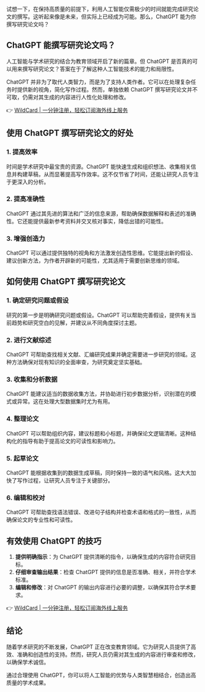 试想一下，在保持高质量的前提下，利用人工智能仅需极少的时间就能完成研究论文的撰写。这听起来像是未来，但实际上已经成为可能。那么，ChatGPT 能为你撰写研究论文吗？

## ChatGPT 能撰写研究论文吗？

人工智能与学术研究的结合为教育领域开启了新的篇章。但 ChatGPT 是否真的可以用来撰写研究论文？答案在于了解这种人工智能技术的能力和局限性。

ChatGPT 并非为了取代人类智力，而是为了支持人类作者。它可以在处理复杂任务时提供新的视角，简化写作过程。然而，单独依赖 ChatGPT 撰写研究论文并不可取，仍需对其生成的内容进行人性化处理和修改。

👉 [WildCard | 一分钟注册，轻松订阅海外线上服务](https://bit.ly/bewildcard)

## 使用 ChatGPT 撰写研究论文的好处

### 1. 提高效率

时间是学术研究中最宝贵的资源。ChatGPT 能快速生成和组织想法、收集相关信息并构建草稿，从而显著提高写作效率。这不仅节省了时间，还能让研究人员专注于更深入的分析。

### 2. 提高准确性

ChatGPT 通过其先进的算法和广泛的信息来源，帮助确保数据解释和表述的准确性。它还能提供最新参考资料并交叉核对事实，降低出错的可能性。

### 3. 增强创造力

ChatGPT 可以通过提供独特的视角和方法激发创造性思维。它能提出新的假设、建议创新方法，为作者开辟新的可能性，尤其适用于需要创新思维的领域。

## 如何使用 ChatGPT 撰写研究论文

### 1. 确定研究问题或假设

研究的第一步是明确研究问题或假设。ChatGPT 可以帮助完善假设，提供有关当前趋势和研究空白的见解，并建议从不同角度探讨主题。

### 2. 进行文献综述

ChatGPT 可帮助查找相关文献、汇编研究成果并确定需要进一步研究的领域。这种方法确保对现有知识的全面审查，为研究奠定坚实基础。

### 3. 收集和分析数据

ChatGPT 能建议适当的数据收集方法，并协助进行初步数据分析，识别潜在的模式或异常。这在处理大型数据集时尤为有用。

### 4. 整理论文

ChatGPT 可以帮助组织内容，建议标题和小标题，并确保论文逻辑清晰。这种结构化的指导有助于提高论文的可读性和影响力。

### 5. 起草论文

ChatGPT 能根据收集到的数据生成草稿，同时保持一致的语气和风格。这大大加快了写作过程，让研究人员专注于关键部分。

### 6. 编辑和校对

ChatGPT 可帮助查找语法错误、改进句子结构并检查术语和格式的一致性，从而确保论文的专业性和可读性。

## 有效使用 ChatGPT 的技巧

1. **提供明确指示**：为 ChatGPT 提供清晰的指令，以确保生成的内容符合研究目标。
2. **仔细审查输出结果**：检查 ChatGPT 提供的信息是否准确、相关，并符合学术标准。
3. **编辑和修改**：对 ChatGPT 的输出内容进行必要的调整，以确保其符合学术要求。

👉 [WildCard | 一分钟注册，轻松订阅海外线上服务](https://bit.ly/bewildcard)

## 结论

随着学术研究的不断发展，ChatGPT 正在改变教育领域。它为研究人员提供了高效、准确和创造性的支持。然而，研究人员仍需对其生成的内容进行审查和修改，以确保学术诚信。

通过合理使用 ChatGPT，你可以将人工智能的优势与人类智慧相结合，创造出高质量的学术成果。